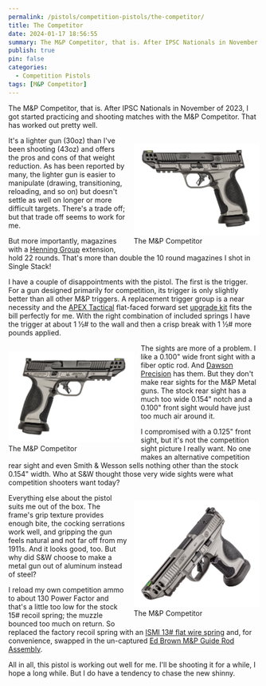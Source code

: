 ```yaml
---
permalink: /pistols/competition-pistols/the-competitor/
title: The Competitor
date: 2024-01-17 18:56:55
summary: The M&P Competitor, that is. After IPSC Nationals in November of 2023, I got started practicing and shooting matches with the M&P Competitor. That has worked out pretty well.
publish: true
pin: false
categories:
  - Competition Pistols
tags: [M&P Competitor]
---
```


The M&P Competitor, that is. After IPSC Nationals in November of 2023, I got started practicing and shooting matches with the M&P Competitor. That has worked out pretty well.

<!--more-->

<figure style="float: right; width: 50%; margin: 1em 0em 1em 1em">
  <img src="/images/wp-content/uploads/2023/10/Competitor-L.png" alt="The M&P Competitor" >
  <figcaption>The M&P Competitor</figcaption>
</figure>

It's a lighter gun (30oz) than I've been shooting (43oz) and offers the pros and cons of that weight reduction. As has been reported by many, the lighter gun is easier to manipulate (drawing, transitioning, reloading, and so on) but doesn't settle as well on longer or more difficult targets. There's a trade off; but that trade off seems to work for me.

But more importantly, magazines with a [Henning Group](https://www.henningshop.com/Default.aspx) extension, hold 22 rounds. That's more than double the 10 round magazines I shot in Single Stack!

I have a couple of disappointments with the pistol. The first is the trigger. For a gun designed primarily for competition, its trigger is only slightly better than all other M&P triggers. A replacement trigger group is a near necessity and the [APEX Tactical](https://www.apextactical.com) flat-faced forward set [upgrade kit](https://www.apextactical.com/flat-faced-forward-set-trigger-kit-for-metal-frame-m-p-m2-0) fits the bill perfectly for me. With the right combination of included springs I have the trigger at about 1 ½# to the wall and then a crisp break with 1 ½# more pounds applied.

<figure style="float: left; width: 50%; margin: 1em 1em 1em 0em">
  <img src="/images/wp-content/uploads/2023/10/Competitor-R.png" alt="The M&P Competitor" >
  <figcaption>The M&P Competitor</figcaption>
</figure>

The sights are more of a problem. I like a 0.100\" wide front sight with a fiber optic rod. And [Dawson Precision](https://dawsonprecision.com/gun-sights/smith-wesson/) has them. But they don't make rear sights for the M&P Metal guns. The stock rear sight has a much too wide 0.154\" notch and a 0.100\" front sight would have just too much air around it.

I compromised with a 0.125\" front sight, but it's not the competition sight picture I really want. No one makes an alternative competition rear sight and even Smith & Wesson sells nothing other than the stock 0.154\" width. Who at S&W thought those very wide sights were what competition shooters want today?

<figure style="float: right; width: 50%; margin: 1em 0em 1em 1em">
  <img src="/images/wp-content/uploads/2024/05/13199-OnWhite-3Q-Left__43554.png" alt="The M&P Competitor" >
  <figcaption>The M&P Competitor</figcaption>
</figure>

Everything else about the pistol suits me out of the box. The frame's grip texture provides enough bite, the cocking serrations work well, and gripping the gun feels natural and not far off from my 1911s. And it looks good, too. But why did S&W choose to make a metal gun out of aluminum instead of steel?

I reload my own competition ammo to about 130 Power Factor and that's a little too low for the stock 15# recoil spring; the muzzle bounced too much on return. So replaced the factory recoil spring with an [ISMI 13# flat wire spring](https://www.ismi-gunsprings.com/?product=mp-recoil-springs) and, for convenience, swapped in the un-captured [Ed Brown M&P Guide Rod Assembly](https://www.edbrown.com/product/mp-889/).

All in all, this pistol is working out well for me. I'll be shooting it for a while, I hope a long while. But I do have a tendency to chase the new shinny.
